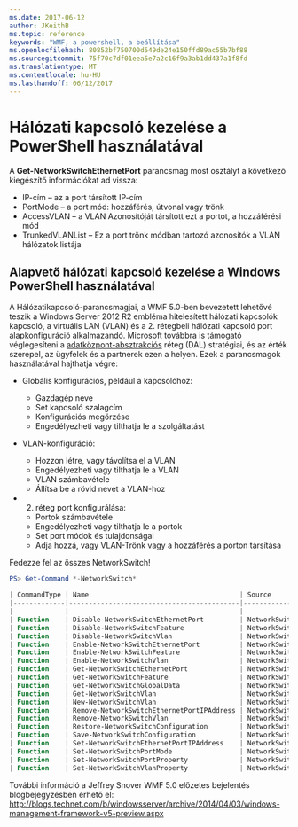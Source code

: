 ```yaml
---
ms.date: 2017-06-12
author: JKeithB
ms.topic: reference
keywords: "WMF, a powershell, a beállítása"
ms.openlocfilehash: 80852bf750700d549de24e150ffd89ac55b7bf88
ms.sourcegitcommit: 75f70c7df01eea5e7a2c16f9a3ab1dd437a1f8fd
ms.translationtype: MT
ms.contentlocale: hu-HU
ms.lasthandoff: 06/12/2017
---
```

# <a name="network-switch-management-with-powershell"></a>Hálózati kapcsoló kezelése a PowerShell használatával

A **Get-NetworkSwitchEthernetPort** parancsmag most osztályt a következő kiegészítő információkat ad vissza:

- IP-cím – az a port társított IP-cím
- PortMode – a port mód: hozzáférés, útvonal vagy trönk
- AccessVLAN – a VLAN Azonosítóját társított ezt a portot, a hozzáférési mód
- TrunkedVLANList – Ez a port trönk módban tartozó azonosítók a VLAN hálózatok listája

## <a name="fundamental-network-switch-management-with-windows-powershell"></a>Alapvető hálózati kapcsoló kezelése a Windows PowerShell használatával

A Hálózatikapcsoló-parancsmagjai, a WMF 5.0-ben bevezetett lehetővé teszik a Windows Server 2012 R2 embléma hitelesített hálózati kapcsolók kapcsoló, a virtuális LAN (VLAN) és a 2. rétegbeli hálózati kapcsoló port alapkonfiguráció alkalmazandó. Microsoft továbbra is támogató véglegesíteni a [adatközpont-absztrakciós](http://technet.microsoft.com/en-us/cloud/dal.aspx) réteg (DAL) stratégiai, és az érték szerepel, az ügyfelek és a partnerek ezen a helyen. Ezek a parancsmagok használatával hajthatja végre:

- Globális konfigurációs, például a kapcsolóhoz:
    - Gazdagép neve
    - Set kapcsoló szalagcím
    - Konfigurációs megőrzése
    - Engedélyezheti vagy tilthatja le a szolgáltatást

- VLAN-konfiguráció:
    - Hozzon létre, vagy távolítsa el a VLAN
    - Engedélyezheti vagy tilthatja le a VLAN
    - VLAN számbavétele
    - Állítsa be a rövid nevet a VLAN-hoz

- 2. réteg port konfigurálása:
    - Portok számbavétele
    - Engedélyezheti vagy tilthatja le a portok
    - Set port módok és tulajdonságai
    - Adja hozzá, vagy VLAN-Trönk vagy a hozzáférés a porton társítása

Fedezze fel az összes NetworkSwitch!

```powershell
PS> Get-Command *-NetworkSwitch*

| CommandType | Name                                      | Source        |
|-------------|-------------------------------------------|---------------|
|             |                                           |               |
| Function    | Disable-NetworkSwitchEthernetPort         | NetworkSwitch |
| Function    | Disable-NetworkSwitchFeature              | NetworkSwitch |
| Function    | Disable-NetworkSwitchVlan                 | NetworkSwitch |
| Function    | Enable-NetworkSwitchEthernetPort          | NetworkSwitch |
| Function    | Enable-NetworkSwitchFeature               | NetworkSwitch |
| Function    | Enable-NetworkSwitchVlan                  | NetworkSwitch |
| Function    | Get-NetworkSwitchEthernetPort             | NetworkSwitch |
| Function    | Get-NetworkSwitchFeature                  | NetworkSwitch |
| Function    | Get-NetworkSwitchGlobalData               | NetworkSwitch |
| Function    | Get-NetworkSwitchVlan                     | NetworkSwitch |
| Function    | New-NetworkSwitchVlan                     | NetworkSwitch |
| Function    | Remove-NetworkSwitchEthernetPortIPAddress | NetworkSwitch |
| Function    | Remove-NetworkSwitchVlan                  | NetworkSwitch |
| Function    | Restore-NetworkSwitchConfiguration        | NetworkSwitch |
| Function    | Save-NetworkSwitchConfiguration           | NetworkSwitch |
| Function    | Set-NetworkSwitchEthernetPortIPAddress    | NetworkSwitch |
| Function    | Set-NetworkSwitchPortMode                 | NetworkSwitch |
| Function    | Set-NetworkSwitchPortProperty             | NetworkSwitch |
| Function    | Set-NetworkSwitchVlanProperty             | NetworkSwitch |
```

További információ a Jeffrey Snover WMF 5.0 előzetes bejelentés blogbejegyzésben érhető el: <http://blogs.technet.com/b/windowsserver/archive/2014/04/03/windows-management-framework-v5-preview.aspx>

